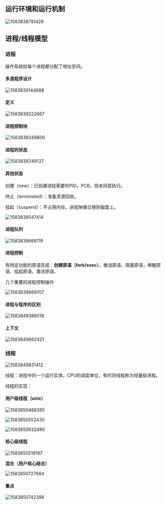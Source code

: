 ## 运行环境和运行机制

![1583838791428](F:\typoraImg\1583838791428.png)

## 进程/线程模型

### 进程

操作系统给每个进程都分配了地址空间。

#### **多道程序设计**

![1583839144688](F:\typoraImg\1583839144688.png)

#### **定义**

![1583839222667](F:\typoraImg\1583839222667.png)

#### **进程控制块**

![1583839249800](F:\typoraImg\1583839249800.png)

#### **进程的状态**

![1583839349137](F:\typoraImg\1583839349137.png)

#### 其他状态

创建（new）：已创建进程需要的PID，PCB，但未同意执行。

终止（terminated）：准备资源回收。

挂起（suspend）：不占用内存。进程映像交换到磁盘上。

![1583839547414](F:\typoraImg\1583839547414.png)

#### **进程队列**

![1583839668119](F:\typoraImg\1583839668119.png)

#### **进程控制**

有特定功能的原语完成：**创建原语（fork/exec）**，撤消原语，阻塞原语，唤醒原语，挂起原语，激活原语。

几个重要的进程控制操作

![1583839869707](F:\typoraImg\1583839869707.png)

#### **进程与程序的区别**

![1583849388018](F:\typoraImg\1583849388018.png)

#### **上下文**

![1583849662421](F:\typoraImg\1583849662421.png)

### 线程

![1583849831412](F:\typoraImg\1583849831412.png)

线程：进程中的一个运行实体，CPU的调度单位，有时将线程称为轻量级进程。

线程的实现：

#### **用户级线程（unix）**

![1583850488385](F:\typoraImg\1583850488385.png)

![1583850552430](F:\typoraImg\1583850552430.png)

![1583850632490](F:\typoraImg\1583850632490.png)

#### **核心级线程**

![1583850519197](F:\typoraImg\1583850519197.png)

**混合（用户核心结合）**

![1583850727684](F:\typoraImg\1583850727684.png)

#### **重点**

![1583850742398](F:\typoraImg\1583850742398.png)


